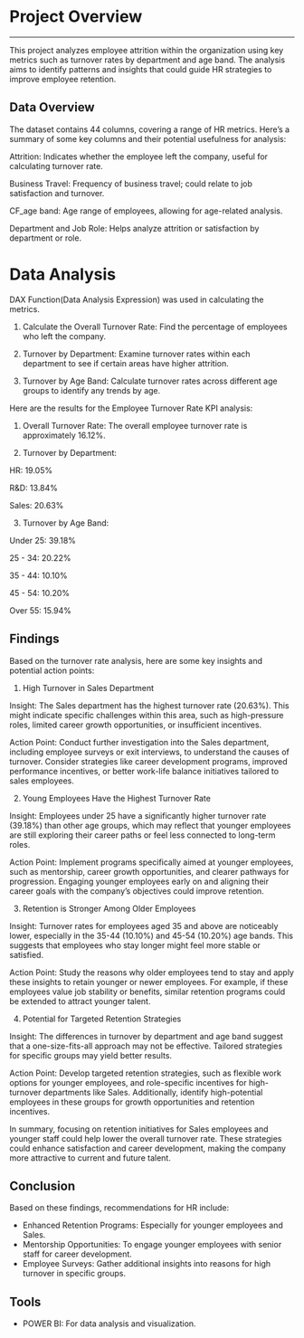# Project Overview
---
This project analyzes employee attrition within the organization using key metrics such as turnover rates by department and age band. The analysis aims to identify patterns and insights that could guide HR strategies to improve employee retention.


## Data Overview

The dataset contains 44 columns, covering a range of HR metrics. Here’s a summary of some key columns and their potential usefulness for analysis:

Attrition: Indicates whether the employee left the company, useful for calculating turnover rate.

Business Travel: Frequency of business travel; could relate to job satisfaction and turnover.

CF_age band: Age range of employees, allowing for age-related analysis.

Department and Job Role: Helps analyze attrition or satisfaction by department or role.



# Data Analysis

DAX Function(Data Analysis Expression) was used in calculating the metrics.

1. Calculate the Overall Turnover Rate: Find the percentage of employees who left the company.


2. Turnover by Department: Examine turnover rates within each department to see if certain areas have higher attrition.


3. Turnover by Age Band: Calculate turnover rates across different age groups to identify any trends by age.


Here are the results for the Employee Turnover Rate KPI analysis:

1. Overall Turnover Rate: The overall employee turnover rate is approximately 16.12%.


2. Turnover by Department:

HR: 19.05%

R&D: 13.84%

Sales: 20.63%



3. Turnover by Age Band:

Under 25: 39.18%

25 - 34: 20.22%

35 - 44: 10.10%

45 - 54: 10.20%

Over 55: 15.94%




## Findings

Based on the turnover rate analysis, here are some key insights and potential action points:

1. High Turnover in Sales Department

Insight: The Sales department has the highest turnover rate (20.63%). This might indicate specific challenges within this area, such as high-pressure roles, limited career growth opportunities, or insufficient incentives.

Action Point: Conduct further investigation into the Sales department, including employee surveys or exit interviews, to understand the causes of turnover. Consider strategies like career development programs, improved performance incentives, or better work-life balance initiatives tailored to sales employees.


2. Young Employees Have the Highest Turnover Rate

Insight: Employees under 25 have a significantly higher turnover rate (39.18%) than other age groups, which may reflect that younger employees are still exploring their career paths or feel less connected to long-term roles.

Action Point: Implement programs specifically aimed at younger employees, such as mentorship, career growth opportunities, and clearer pathways for progression. Engaging younger employees early on and aligning their career goals with the company’s objectives could improve retention.


3. Retention is Stronger Among Older Employees

Insight: Turnover rates for employees aged 35 and above are noticeably lower, especially in the 35-44 (10.10%) and 45-54 (10.20%) age bands. This suggests that employees who stay longer might feel more stable or satisfied.

Action Point: Study the reasons why older employees tend to stay and apply these insights to retain younger or newer employees. For example, if these employees value job stability or benefits, similar retention programs could be extended to attract younger talent.


4. Potential for Targeted Retention Strategies

Insight: The differences in turnover by department and age band suggest that a one-size-fits-all approach may not be effective. Tailored strategies for specific groups may yield better results.

Action Point: Develop targeted retention strategies, such as flexible work options for younger employees, and role-specific incentives for high-turnover departments like Sales. Additionally, identify high-potential employees in these groups for growth opportunities and retention incentives.


In summary, focusing on retention initiatives for Sales employees and younger staff could help lower the overall turnover rate. These strategies could enhance satisfaction and career development, making the company more attractive to current and future talent.




## Conclusion

Based on these findings, recommendations for HR include:
- Enhanced Retention Programs: Especially for younger employees and Sales.
- Mentorship Opportunities: To engage younger employees with senior staff for career development.
- Employee Surveys: Gather additional insights into reasons for high turnover in specific groups.



## Tools 

- POWER BI: For data analysis and visualization.
  

